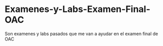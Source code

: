 # Examenes-y-Labs-Examen-Final-OAC
Son examenes y labs pasados que me van a ayudar en el examen final de OAC
